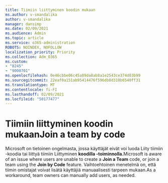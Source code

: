 ```yaml
---
title: Tiimiin liittyminen koodin mukaan
ms.author: v-smandalika
author: v-smandalika
manager: dansimp
ms.date: 02/09/2021
ms.audience: Admin
ms.topic: article
ms.service: o365-administration
ROBOTS: NOINDEX, NOFOLLOW
localization_priority: Priority
ms.collection: Adm_O365
ms.custom:
- "8245"
- "9000701"
ms.openlocfilehash: 0e46cbbe06c45a89da8ab8a1e2543ce374d03b99
ms.sourcegitcommit: 22eaf0a151ab95414476f596db8d318b6540ff31
ms.translationtype: MT
ms.contentlocale: fi-FI
ms.lasthandoff: 02/09/2021
ms.locfileid: "50177477"
---
```

# <a name="join-a-team-by-code"></a><span data-ttu-id="b6898-102">Tiimiin liittyminen koodin mukaan</span><span class="sxs-lookup"><span data-stu-id="b6898-102">Join a team by code</span></span>

<span data-ttu-id="b6898-103">Microsoft on tietoinen ongelmasta, jossa  käyttäjät eivät voi luoda Liity tiimiin -koodia tai liittyä tiimiin Liittyminen **koodilla -toiminnolla.**</span><span class="sxs-lookup"><span data-stu-id="b6898-103">Microsoft is aware of an issue where users are unable to create a **Join a Team** code, or join a team using the **Join by Code** feature.</span></span> <span data-ttu-id="b6898-104">Vaihtoehtoinen menetelmä on, että tiimin omistajat voivat lisätä käyttäjiä manuaalisesti tarpeen mukaan.</span><span class="sxs-lookup"><span data-stu-id="b6898-104">As a workaround, team owners can manually add users, as needed.</span></span>